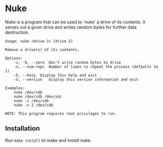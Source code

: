 # Nuke
Nuke is a program that can be used to 'nuke' a drive of its contents. It zeroes
out a given drive and writes random bytes for further data destruction.

```
Usage: nuke <drive 1> [drive 2]

Remove a drive(s) of its contents.

Options:
	-z, -0, --zero	Don't write random bytes to drive
	-n, --num-reps	Number of times to repeat the process (defaults to 1)
	-h, --help	Display this help and exit
	-V, --version	Display this version information and exit

Examples:
	nuke /dev/sdb
	nuke /dev/sdb /dev/sdc
	nuke -z /dev/sdb
	nuke -n 2 /dev/sdb

NOTE: This program requires root privileges to run.
```

## Installation
Run ```make install``` to make and install nuke.
